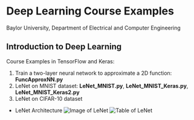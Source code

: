 # Deep Learning Course Examples
Baylor University, Department of Electrical and Computer Engineering

## Introduction to Deep Learning

Course Examples in TensorFlow and Keras:

1. Train a two-layer neural network to approximate a 2D function: **FuncApproxNN.py**
2. LeNet on MNIST dataset: **LeNet_MNIST.py**, **LeNet_MNIST_Keras.py**, **LeNet_MNIST_Keras2.py**
3. LeNet on CIFAR-10 dataset
* LeNet Architecture
![Image of LeNet](https://github.com/ProfessorDong/Deep-Learning-Course-Examples/blob/master/figures/lenet.svg)
![Table of LeNet](https://github.com/ProfessorDong/Deep-Learning-Course-Examples/blob/master/figures/LeNEt_Summary_Table.jpg)
